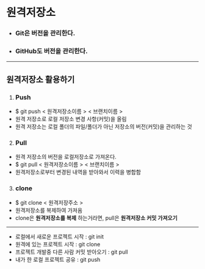 # 원격저장소

- ### Git은 버전을 관리한다.
- ### GitHub도 버전을 관리한다.

---

## 원격저장소 활용하기

1. ### Push  
- $ git push < 원격저장소이름 > < 브랜치이름 > 
-  원격 저장소로 로컬 저장소 변경 사항(커밋)을 올림
- 원격 저장소는 로컬 폴더의 파일/폴더가 아닌 저장소의 버전(커밋)을 관리하는 것

2. ### Pull
-  원격 저장소의 버전을 로컬저장소로 가져온다. 
- $ git pull < 원격저장소이름 > < 브랜치이름 >
- 원격저장소로부터 변경된 내역을 받아와서 이력을 병합함

3. ### clone
- $ git clone < 원격저장주소 >
- 원격저장소를 복제하여 가져옴
- clone은 **원격저장소를 복제** 하는거라면, pull은 **원격저장소 커밋 가져오기**

---

- 로컬에서 새로운 프로젝트 시작 : git init
- 원격에 있는 프로젝트 시작 : git clone
- 프로젝트 개발중 다른 사람 커밋 받아오기 : git pull
- 내가 한 로컬 프로젝트 공유 : git push
